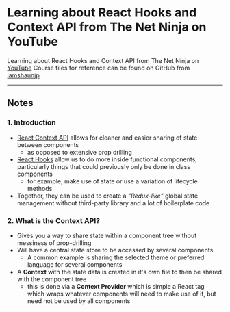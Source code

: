 # Learning about React Hooks and Context API from The Net Ninja on YouTube
Learning about React Hooks and Context API from The Net Ninja on [YouTube](https://www.youtube.com/playlist?list=PL4cUxeGkcC9hNokByJilPg5g9m2APUePI)
Course files for reference can be found on GitHub from [iamshaunjp](https://github.com/iamshaunjp/react-context-hooks)

---

## Notes
### 1. Introduction
- [React Context API](https://reactjs.org/docs/context.html) allows for cleaner and easier sharing of state between components
    - as opposed to extensive prop drilling
- [React Hooks](https://reactjs.org/docs/hooks-intro.html) allow us to do more inside functional components, particularly things that could previously only be done in class components
    - for example, make use of state or use a variation of lifecycle methods
- Together, they can be used to create a *"Redux-like"* global state management without third-party library and a lot of boilerplate code

### 2. What is the Context API?
- Gives you a way to share state within a component tree without messiness of prop-drilling
- Will have a central state store to be accessed by several components
    - A common example is sharing the selected theme or preferred language for several components
- A **Context** with the state data is created in it's own file to then be shared with the component tree
    - this is done via a **Context Provider** which is simple a React tag which wraps whatever components will need to make use of it, but need not be used by all components
